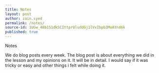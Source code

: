 ```yaml
---
title: Notes
layout: post
author: zain.syed
permalink: /notes/
source-id: 1UGw_48b1S1dkSCIttprUluddGj1lVxIbpb3MoAYnd6k
published: true
---
```

Notes

We do blog posts every week. The blog post is about everything we did in the lesson and my opinions on it. It will be in detail. I would say if it was tricky or easy and other things i felt while doing it.


